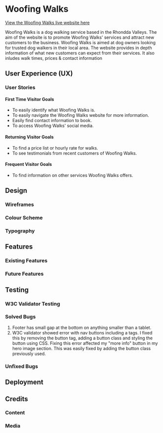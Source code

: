# **Woofing Walks**
[View the Woofing Walks live website here](https://)

Woofing Walks is a dog walking service based in the Rhondda Valleys. The aim of the website is to promote Woofing Walks' services and attract new customers to the business. Woofing Walks is aimed at dog owners looking for trusted dog walkers in their local area. 
The website provides in depth information of what new customers can expect from their services. It also inludes walk times, prices & contact information

## **User Experience (UX)**
### **User Stories**

#### **First Time Visitor Goals**
- To easily identify what Woofing Walks is.
- To easily navigate the Woofing Walks website for more information.
- Easily find contact information to book.
- To access Woofing Walks' social media.

#### **Returning Visitor Goals**
- To find a price list or hourly rate for walks.
- To see testimonials from recent customers of Woofing Walks.

#### **Frequent Visitor Goals**
- To find information on other services Woofing Walks offers.


## **Design**
### Wireframes
### Colour Scheme
### Typography

## **Features**

### Existing Features
### Future Features

## **Testing**
### W3C Validator Testing
### Solved Bugs
1. Footer has small gap at the bottom on anything smaller than a tablet.
2. W3C validator showed error with nav buttons including a tags. I fixed this by removing the button tag, adding a button class and styling the button using CSS. Fixing this error affected my "more info" button in my hero image section. This was easily fixed by adding the button class previously used.
### Unfixed Bugs

## **Deployment**

## **Credits**
### Content
### Media
